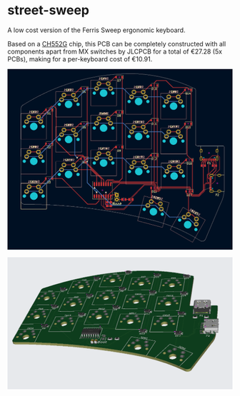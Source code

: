 # street-sweep
A low cost version of the Ferris Sweep ergonomic keyboard.

Based on a [CH552G](https://raw.githubusercontent.com/WeActStudio/WeActStudio.CH552CoreBoard/master/Datasheet/CH552DS1_en.PDF) chip, this PCB can be completely constructed with all components apart from MX switches by JLCPCB for a total of €27.28 (5x PCBs), making for a per-keyboard cost of €10.91.

![PCB Layout](images/street-sweep-pcb.png)

![PCB 3D Render](images/street-sweep-pcb-render.png)